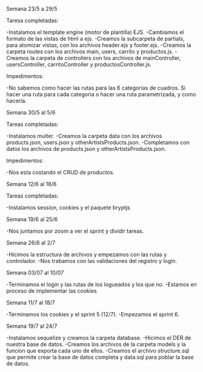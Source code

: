 Semana 23/5 a 29/5

Taresa completadas:

-Instalamos el template engine (motor de plantilla) EJS.
-Cambiamos el formato de las vistas de html a ejs.
-Creamos la subcarpeta de partials, para atomizar vistas, con los archivos header.ejs y footer.ejs.
-Creamos la carpeta routes con los archivos main, users, carrito y productos.js.
-Creamos la carpeta de controllers con los archivos de mainController, usersController, carritoController y productosController.js.

Impedimentos:

-No sabemos como hacer las rutas para las 6 categorias de cuadros. Si hacer una ruta para cada categoria o hacer una ruta parametrizada, y como hacerla.

Semana 30/5 al 5/6

Tareas completadas:

-Instalamos multer.
-Creamos la carpeta data con los archivos products.json, users.json y otherArtistsProducts.json.
-Completamos con datos los archivos de products.json y otherArtistsProducts.json.

Impedimentos:

-Nos esta costando el CRUD de productos.

Semana 12/6 al 18/6

Tareas completadas:

-Instalamos session, cookies y el paquete bryptjs

Semana 19/6 al 25/6

-Nos juntamos por zoom a ver el sprint y dividir tareas.

Semana 26/6 al 2/7

-Hicimos la estructura de archivos y empezamos con las rutas y controlador.
-Nos trabamos con las validaciones del registro y login.

Semana 03/07 al 10/07

-Terminamos el login y las rutas de los logueados y los que no.
-Estamos en proceso de implementar las cookies

Semana 11/7 al 18/7

-Terminamos los cookies y el sprint 5 (12/7).
-Empezamos el sprint 6.

Semana 19/7 al 24/7

-Instalamos sequelize y creamos la carpeta database.
-Hicimos el DER de nuestra base de datos.
-Creamos los archivos de la carpeta models y la funcion que exporta cada uno de ellos.
-Creamos el archivo structure.sql que permite crear la base de datos completa y data.sql para poblar la base de datos.
